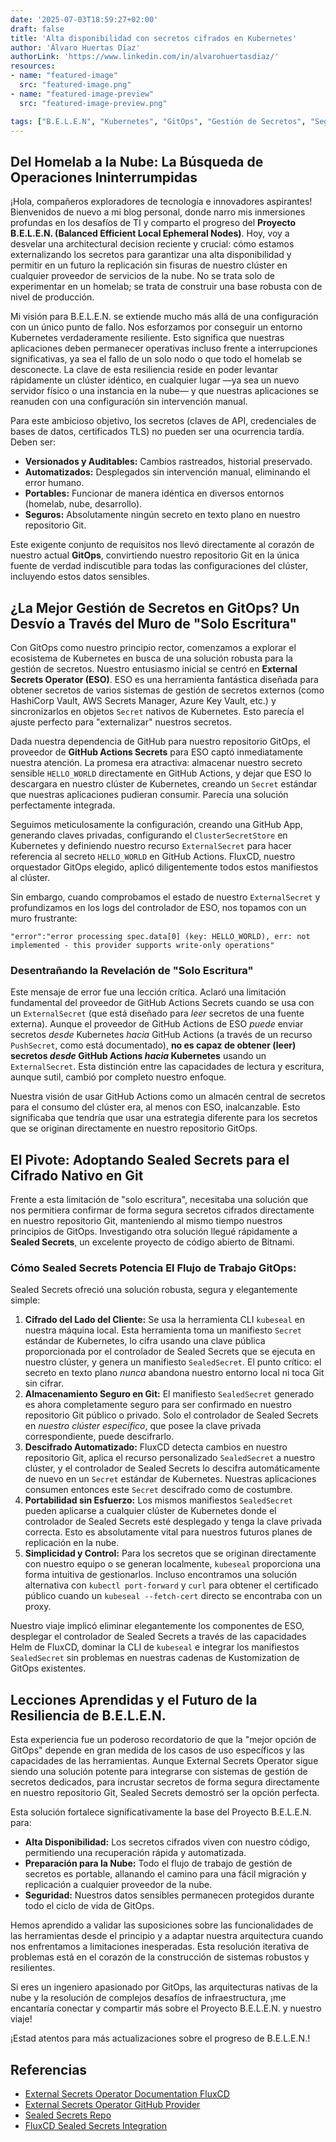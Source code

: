 ```yaml
---
date: '2025-07-03T18:59:27+02:00'
draft: false
title: 'Alta disponibilidad con secretos cifrados en Kubernetes'
author: 'Álvaro Huertas Díaz'
authorLink: 'https://www.linkedin.com/in/alvarohuertasdiaz/'
resources:
- name: "featured-image"
  src: "featured-image.png"
- name: "featured-image-preview"
  src: "featured-image-preview.png"

tags: ["B.E.L.E.N", "Kubernetes", "GitOps", "Gestión de Secretos", "Seguridad"]
---
```


## Del Homelab a la Nube: La Búsqueda de Operaciones Ininterrumpidas

¡Hola, compañeros exploradores de tecnología e innovadores aspirantes! Bienvenidos de nuevo a mi blog personal, donde narro mis inmersiones profundas en los desafíos de TI y comparto el progreso del **Proyecto B.E.L.E.N. (Balanced Efficient Local Ephemeral Nodes)**. Hoy, voy a desvelar una architectural decision reciente y crucial: cómo estamos externalizando los secretos para garantizar una alta disponibilidad y permitir  en un futuro la replicación sin fisuras de nuestro clúster en cualquier proveedor de servicios de la nube. No se trata solo de experimentar en un homelab; se trata de construir una base robusta con de nivel de producción.

Mi visión para B.E.L.E.N. se extiende mucho más allá de una configuración con un único punto de fallo. Nos esforzamos por conseguir un entorno Kubernetes verdaderamente resiliente. Esto significa que nuestras aplicaciones deben permanecer operativas incluso frente a interrupciones significativas, ya sea el fallo de un solo nodo o que todo el homelab se desconecte. La clave de esta resiliencia reside en poder levantar rápidamente un clúster idéntico, en cualquier lugar —ya sea un nuevo servidor físico o una instancia en la nube— y que nuestras aplicaciones se reanuden con una configuración sin intervención manual.

Para este ambicioso objetivo, los secretos (claves de API, credenciales de bases de datos, certificados TLS) no pueden ser una ocurrencia tardía. Deben ser:

  * **Versionados y Auditables:** Cambios rastreados, historial preservado.
  * **Automatizados:** Desplegados sin intervención manual, eliminando el error humano.
  * **Portables:** Funcionar de manera idéntica en diversos entornos (homelab, nube, desarrollo).
  * **Seguros:** Absolutamente ningún secreto en texto plano en nuestro repositorio Git.

Este exigente conjunto de requisitos nos llevó directamente al corazón de nuestro actual **GitOps**, convirtiendo nuestro repositorio Git en la única fuente de verdad indiscutible para todas las configuraciones del clúster, incluyendo estos datos sensibles.

## ¿La Mejor Gestión de Secretos en GitOps? Un Desvío a Través del Muro de "Solo Escritura"

Con GitOps como nuestro principio rector, comenzamos a explorar el ecosistema de Kubernetes en busca de una solución robusta para la gestión de secretos. Nuestro entusiasmo inicial se centró en **External Secrets Operator (ESO)**. ESO es una herramienta fantástica diseñada para obtener secretos de varios sistemas de gestión de secretos externos (como HashiCorp Vault, AWS Secrets Manager, Azure Key Vault, etc.) y sincronizarlos en objetos `Secret` nativos de Kubernetes. Esto parecía el ajuste perfecto para "externalizar" nuestros secretos.

Dada nuestra dependencia de GitHub para nuestro repositorio GitOps, el proveedor de **GitHub Actions Secrets** para ESO captó inmediatamente nuestra atención. La promesa era atractiva: almacenar nuestro secreto sensible `HELLO_WORLD` directamente en GitHub Actions, y dejar que ESO lo descargara en nuestro clúster de Kubernetes, creando un `Secret` estándar que nuestras aplicaciones pudieran consumir. Parecía una solución perfectamente integrada.

Seguimos meticulosamente la configuración, creando una GitHub App, generando claves privadas, configurando el `ClusterSecretStore` en Kubernetes y definiendo nuestro recurso `ExternalSecret` para hacer referencia al secreto `HELLO_WORLD` en GitHub Actions. FluxCD, nuestro orquestador GitOps elegido, aplicó diligentemente todos estos manifiestos al clúster.

Sin embargo, cuando comprobamos el estado de nuestro `ExternalSecret` y profundizamos en los logs del controlador de ESO, nos topamos con un muro frustrante:

```
"error":"error processing spec.data[0] (key: HELLO_WORLD), err: not implemented - this provider supports write-only operations"
```

### Desentrañando la Revelación de "Solo Escritura"

Este mensaje de error fue una lección crítica. Aclaró una limitación fundamental del proveedor de GitHub Actions Secrets cuando se usa con un `ExternalSecret` (que está diseñado para *leer* secretos de una fuente externa). Aunque el proveedor de GitHub Actions de ESO *puede* enviar secretos *desde* Kubernetes *hacia* GitHub Actions (a través de un recurso `PushSecret`, como está documentado), **no es capaz de obtener (leer) secretos *desde* GitHub Actions *hacia* Kubernetes** usando un `ExternalSecret`. Esta distinción entre las capacidades de lectura y escritura, aunque sutil, cambió por completo nuestro enfoque.

Nuestra visión de usar GitHub Actions como un almacén central de secretos para el consumo del clúster era, al menos con ESO, inalcanzable. Esto significaba que tendría que usar una estrategia diferente para los secretos que se originan directamente en nuestro repositorio GitOps.

## El Pivote: Adoptando Sealed Secrets para el Cifrado Nativo en Git

Frente a esta limitación de "solo escritura", necesitaba una solución que nos permitiera confirmar de forma segura secretos cifrados directamente en nuestro repositorio Git, manteniendo al mismo tiempo nuestros principios de GitOps. Investigando otra solución llegué rápidamente a **Sealed Secrets**, un excelente proyecto de código abierto de Bitnami.

### Cómo Sealed Secrets Potencia El Flujo de Trabajo GitOps:

Sealed Secrets ofreció una solución robusta, segura y elegantemente simple:

1.  **Cifrado del Lado del Cliente:** Se usa la herramienta CLI `kubeseal` en nuestra máquina local. Esta herramienta toma un manifiesto `Secret` estándar de Kubernetes, lo cifra usando una clave pública proporcionada por el controlador de Sealed Secrets que se ejecuta en nuestro clúster, y genera un manifiesto `SealedSecret`. El punto crítico: el secreto en texto plano *nunca* abandona nuestro entorno local ni toca Git sin cifrar.
2.  **Almacenamiento Seguro en Git:** El manifiesto `SealedSecret` generado es ahora completamente seguro para ser confirmado en nuestro repositorio Git público o privado. Solo el controlador de Sealed Secrets en *nuestro clúster específico*, que posee la clave privada correspondiente, puede descifrarlo.
3.  **Descifrado Automatizado:** FluxCD detecta cambios en nuestro repositorio Git, aplica el recurso personalizado `SealedSecret` a nuestro clúster, y el controlador de Sealed Secrets lo descifra automáticamente de nuevo en un `Secret` estándar de Kubernetes. Nuestras aplicaciones consumen entonces este `Secret` descifrado como de costumbre.
4.  **Portabilidad sin Esfuerzo:** Los mismos manifiestos `SealedSecret` pueden aplicarse a cualquier clúster de Kubernetes donde el controlador de Sealed Secrets esté desplegado y tenga la clave privada correcta. Esto es absolutamente vital para nuestros futuros planes de replicación en la nube.
5.  **Simplicidad y Control:** Para los secretos que se originan directamente con nuestro equipo o se generan localmente, `kubeseal` proporciona una forma intuitiva de gestionarlos. Incluso encontramos una solución alternativa con `kubectl port-forward` y `curl` para obtener el certificado público cuando un `kubeseal --fetch-cert` directo se encontraba con un proxy.

Nuestro viaje implicó eliminar elegantemente los componentes de ESO, desplegar el controlador de Sealed Secrets a través de las capacidades Helm de FluxCD, dominar la CLI de `kubeseal` e integrar los manifiestos `SealedSecret` sin problemas en nuestras cadenas de Kustomization de GitOps existentes.

## Lecciones Aprendidas y el Futuro de la Resiliencia de B.E.L.E.N.

Esta experiencia fue un poderoso recordatorio de que la "mejor opción de GitOps" depende en gran medida de los casos de uso específicos y las capacidades de las herramientas. Aunque External Secrets Operator sigue siendo una solución potente para integrarse con sistemas de gestión de secretos dedicados, para incrustar secretos de forma segura directamente en nuestro repositorio Git, Sealed Secrets demostró ser la opción perfecta.

Esta solución fortalece significativamente la base del Proyecto B.E.L.E.N. para:

  * **Alta Disponibilidad:** Los secretos cifrados viven con nuestro código, permitiendo una recuperación rápida y automatizada.
  * **Preparación para la Nube:** Todo el flujo de trabajo de gestión de secretos es portable, allanando el camino para una fácil migración y replicación a cualquier proveedor de la nube.
  * **Seguridad:** Nuestros datos sensibles permanecen protegidos durante todo el ciclo de vida de GitOps.

Hemos aprendido a validar las suposiciones sobre las funcionalidades de las herramientas desde el principio y a adaptar nuestra arquitectura cuando nos enfrentamos a limitaciones inesperadas. Esta resolución iterativa de problemas está en el corazón de la construcción de sistemas robustos y resilientes.

Si eres un ingeniero apasionado por GitOps, las arquitecturas nativas de la nube y la resolución de complejos desafíos de infraestructura, ¡me encantaría conectar y compartir más sobre el Proyecto B.E.L.E.N. y nuestro viaje!

¡Estad atentos para más actualizaciones sobre el progreso de B.E.L.E.N.!

## Referencias

- [External Secrets Operator Documentation FluxCD](https://external-secrets.io/latest/examples/gitops-using-fluxcd/)
- [External Secrets Operator GitHub Provider](https://external-secrets.io/latest/provider/github/)
- [Sealed Secrets Repo](https://github.com/bitnami-labs/sealed-secrets)
- [FluxCD Sealed Secrets Integration](https://fluxcd.io/flux/guides/sealed-secrets/)